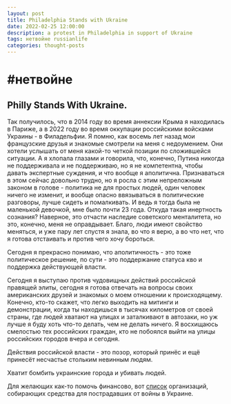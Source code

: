 ```yaml
---
layout: post
title: Philadelphia Stands with Ukraine
date: 2022-02-25 12:00:00
description: a protest in Philadelphia in support of Ukraine
tags: нетвойне russianlife
categories: thought-posts
---
```

# #нетвойне

## Philly Stands With Ukraine.

Так получилось, что в 2014 году во время аннексии Крыма я находилась в Париже, а в 2022 году во время оккупации российскими войсками Украины - в Филадельфии. Я помню, как восемь лет назад мои французские друзья и знакомые смотрели на меня с недоумением. Они хотели услышать от меня какой-то четкой позиции по сложившейся ситуации. А я хлопала глазами и говорила, что, конечно, Путина никогда не поддерживала и не поддерживаю, но я не компетентна, чтобы давать экспертные суждения, и что вообще я аполитична. Признаваться в этом сейчас довольно трудно, но я росла с этим непреложным законом в голове - политика не для простых людей, один человек ничего не изменит, и вообще опасно ввязываться в политические разговоры, лучше сидеть и помалкивать. И ведь я тогда была не маленькой девочкой, мне было почти 23 года. Откуда такая инертность сознания? Наверное, это отчасти наследие советского менталитета, но это, конечно, меня не оправдывает. Благо, люди имеют свойство меняться, и уже пару лет спустя я знала, во что я верю, а во что нет, что я готова отстаивать и против чего хочу бороться.

Сегодня я прекрасно понимаю, что аполитичность - это тоже политическое решение, по сути - это поддержание статуса кво и поддержка действующей власти. 

Сегодня я выступаю против чудовищных действий российской правящей элиты, сегодня я готова отвечать на вопросы своих американских друзей и знакомых о моем отношении к происходящему. Конечно, кто-то скажет, что легко выходить на митинги и демонстрации, когда ты находишься в тысячах километров от своей страны, где людей хватают на улицах и заталкивают в автозаки, но уж лучше я буду хоть что-то делать, чем не делать ничего. Я восхищаюсь смелостью тех российских граждан, кто не побоялся выйти на улицы российских городов вчера и сегодня.

Действия российской власти - это позор, который принёс и ещё принесёт несчастье стольким невинным людям.

Хватит бомбить украинские города и убивать людей. 

Для желающих как-то помочь финансово, вот [список](https://www.cnet.com/culture/more-than-3-7-million-ukrainian-refugees-have-fled-the-country-heres-how-to-help/) организаций, собирающих средства для пострадавших от войны в Украине.
